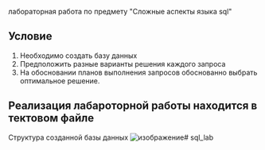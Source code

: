лабораторная работа по предмету "Сложные аспекты языка sql"
## Условие 
1) Необходимо создать базу данных
2) Предположить разные варианты решения каждого запроса
3) На обосновании планов выполнения запросов обоснованно выбрать оптимальное решение.

## Реализация лабароторной работы находится в тектовом файле
Структура созданной базы данных 
![изображение](https://github.com/user-attachments/assets/c0474c0b-5a1d-41b0-af4a-abe52c714122)# sql_lab
